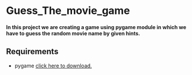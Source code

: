 # Guess_The_movie_game
#### In this project we are creating a game using pygame module in which we have to guess the random movie name by given hints.
## Requirements
* pygame [click here to download.](https://pypi.org/project/pygame/)
